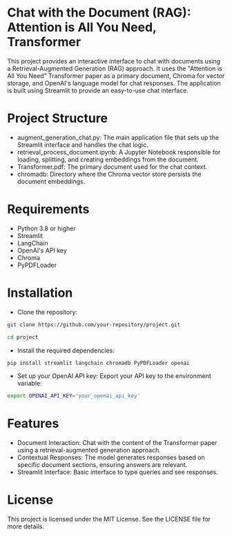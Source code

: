# Chat with the Document (RAG): Attention is All You Need, Transformer
This project provides an interactive interface to chat with documents using a Retrieval-Augmented Generation (RAG) approach. It uses the "Attention is All You Need" Transformer paper as a primary document, Chroma for vector storage, and OpenAI's language model for chat responses. The application is built using Streamlit to provide an easy-to-use chat interface.

# Project Structure

- augment_generation_chat.py: The main application file that sets up the Streamlit interface and handles the chat logic.
- retrieval_process_document.ipynb: A Jupyter Notebook responsible for loading, splitting, and creating embeddings from the document.
- Transformer.pdf: The primary document used for the chat context.
- chromadb: Directory where the Chroma vector store persists the document embeddings.

# Requirements

- Python 3.8 or higher
- Streamlit
- LangChain
- OpenAI's API key
- Chroma
- PyPDFLoader

# Installation

- Clone the repository:
```bash
git clone https://github.com/your-repository/project.git

cd project
```
- Install the required dependencies:
```bash
pip install streamlit langchain chromadb PyPDFLoader openai
```
- Set up your OpenAI API key: Export your API key to the environment variable:
```bash
export OPENAI_API_KEY='your_openai_api_key'
```
# Features
- Document Interaction: Chat with the content of the Transformer paper using a retrieval-augmented generation approach.
- Contextual Responses: The model generates responses based on specific document sections, ensuring answers are relevant.
- Streamlit Interface: Basic interface to type queries and see responses.

# License
This project is licensed under the MIT License. See the LICENSE file for more details.
